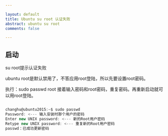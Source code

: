 ```yaml
---

layout: default
title: Ubuntu su root 认证失败
abstract: ubuntu su root
comments: false

---
```


## 启动

su root提示认证失败

ubuntu root是默认禁用了，不答应用root登陆，所以先要设置root密码。   

执行：sudo passwd root 接着输入密码和root密码，重复密码。再重新启动就可以用root登陆。

```javascript

changhu@ubuntu2015:~$ sudo passwd 
Password: <--- 输入安装时那个用户的密码 
Enter new UNIX password: <--- 新的Root用户密码 
Retype new UNIX password: <--- 重复新的Root用户密码 
passwd：已成功更新密码

```

